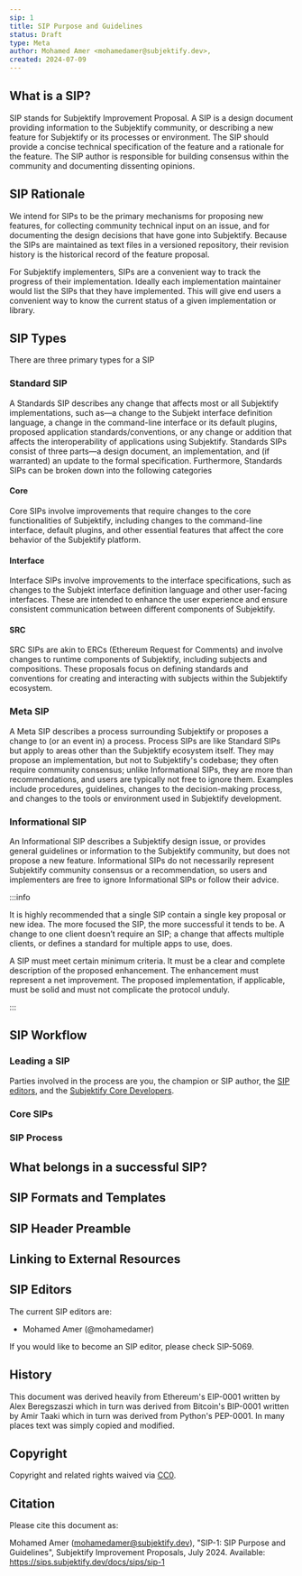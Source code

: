 ```yaml
---
sip: 1
title: SIP Purpose and Guidelines
status: Draft
type: Meta
author: Mohamed Amer <mohamedamer@subjektify.dev>,
created: 2024-07-09
---
```


## What is a SIP?

SIP stands for Subjektify Improvement Proposal. A SIP is a design document providing information to the Subjektify community, or describing a new feature for Subjektify or its processes or environment. The SIP should provide a concise technical specification of the feature and a rationale for the feature. The SIP author is responsible for building consensus within the community and documenting dissenting opinions.

## SIP Rationale

We intend for SIPs to be the primary mechanisms for proposing new features, for collecting community technical input on an issue, and for documenting the design decisions that have gone into Subjektify. Because the SIPs are maintained as text files in a versioned repository, their revision history is the historical record of the feature proposal.

For Subjektify implementers, SIPs are a convenient way to track the progress of their implementation. Ideally each implementation maintainer would list the SIPs that they have implemented. This will give end users a convenient way to know the current status of a given implementation or library.

## SIP Types

There are three primary types for a SIP

### Standard SIP

A Standards SIP describes any change that affects most or all Subjektify implementations, such as—a change to the Subjekt interface definition language, a change in the command-line interface or its default plugins, proposed application standards/conventions, or any change or addition that affects the interoperability of applications using Subjektify. Standards SIPs consist of three parts—a design document, an implementation, and (if warranted) an update to the formal specification. Furthermore, Standards SIPs can be broken down into the following categories

#### Core

Core SIPs involve improvements that require changes to the core functionalities of Subjektify, including changes to the command-line interface, default plugins, and other essential features that affect the core behavior of the Subjektify platform.

#### Interface

Interface SIPs involve improvements to the interface specifications, such as changes to the Subjekt interface definition language and other user-facing interfaces. These are intended to enhance the user experience and ensure consistent communication between different components of Subjektify.

#### SRC

SRC SIPs are akin to ERCs (Ethereum Request for Comments) and involve changes to runtime components of Subjektify, including subjects and compositions. These proposals focus on defining standards and conventions for creating and interacting with subjects within the Subjektify ecosystem.

### Meta SIP

A Meta SIP describes a process surrounding Subjektify or proposes a change to (or an event in) a process. Process SIPs are like Standard SIPs but apply to areas other than the Subjektify ecosystem itself. They may propose an implementation, but not to Subjektify's codebase; they often require community consensus; unlike Informational SIPs, they are more than recommendations, and users are typically not free to ignore them. Examples include procedures, guidelines, changes to the decision-making process, and changes to the tools or environment used in Subjektify development.

### Informational SIP

An Informational SIP describes a Subjektify design issue, or provides general guidelines or information to the Subjektify community, but does not propose a new feature. Informational SIPs do not necessarily represent Subjektify community consensus or a recommendation, so users and implementers are free to ignore Informational SIPs or follow their advice.

:::info

It is highly recommended that a single SIP contain a single key proposal or new idea. The more focused the SIP, the more successful it tends to be. A change to one client doesn’t require an SIP; a change that affects multiple clients, or defines a standard for multiple apps to use, does.

A SIP must meet certain minimum criteria. It must be a clear and complete description of the proposed enhancement. The enhancement must represent a net improvement. The proposed implementation, if applicable, must be solid and must not complicate the protocol unduly.

:::

## SIP Workflow

### Leading a SIP

Parties involved in the process are you, the champion or SIP author, the [SIP editors](#sip-editors), and the [Subjektify Core Developers](https://github.com/subjektify/pm).

### Core SIPs

### SIP Process

##  What belongs in a successful SIP?

##  SIP Formats and Templates

##  SIP Header Preamble

##  Linking to External Resources


## SIP Editors

The current SIP editors are:

- Mohamed Amer (@mohamedamer)

If you would like to become an SIP editor, please check SIP-5069.

## History

This document was derived heavily from Ethereum's EIP-0001 written by Alex Beregszaszi which in turn was derived from Bitcoin's BIP-0001 written by Amir Taaki which in turn was derived from Python's PEP-0001. In many places text was simply copied and modified.

## Copyright

Copyright and related rights waived via [CC0](https://github.com/subjektify/sips/blob/main/LICENSE).

## Citation

Please cite this document as:

Mohamed Amer (mohamedamer@subjektify.dev), "SIP-1: SIP Purpose and Guidelines", Subjektify Improvement Proposals, July 2024. Available: https://sips.subjektify.dev/docs/sips/sip-1
